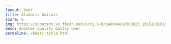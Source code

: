 ```yaml
---
layout: beer
title: Aladaris Gaisais
score: 6
img: https://scontent.xx.fbcdn.net/v/t1.0-0/p480x480/603023_10152001619908745_1091913425_n.jpg?oh=b35b1cd619fa66b8804a0d98560d4ded&oe=58714302
desc: Another quality baltic beer
permalink: /beer/:title.html
---
```


